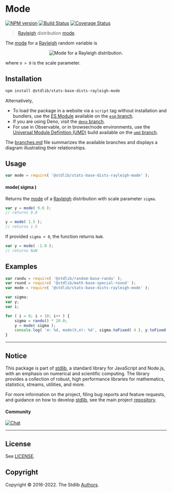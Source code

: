 <!--

@license Apache-2.0

Copyright (c) 2018 The Stdlib Authors.

Licensed under the Apache License, Version 2.0 (the "License");
you may not use this file except in compliance with the License.
You may obtain a copy of the License at

   http://www.apache.org/licenses/LICENSE-2.0

Unless required by applicable law or agreed to in writing, software
distributed under the License is distributed on an "AS IS" BASIS,
WITHOUT WARRANTIES OR CONDITIONS OF ANY KIND, either express or implied.
See the License for the specific language governing permissions and
limitations under the License.

-->

# Mode

[![NPM version][npm-image]][npm-url] [![Build Status][test-image]][test-url] [![Coverage Status][coverage-image]][coverage-url] <!-- [![dependencies][dependencies-image]][dependencies-url] -->

> [Rayleigh][rayleigh-distribution] distribution [mode][mode].

<!-- Section to include introductory text. Make sure to keep an empty line after the intro `section` element and another before the `/section` close. -->

<section class="intro">

The [mode][mode] for a [Rayleigh][rayleigh-distribution] random variable is

<!-- <equation class="equation" label="eq:rayleigh_mode" align="center" raw="\operatorname{mode}\left( X \right) = \sigma" alt="Mode for a Rayleigh distribution."> -->

<div class="equation" align="center" data-raw-text="\operatorname{mode}\left( X \right) = \sigma" data-equation="eq:rayleigh_mode">
    <img src="https://cdn.jsdelivr.net/gh/stdlib-js/stdlib@51534079fef45e990850102147e8945fb023d1d0/lib/node_modules/@stdlib/stats/base/dists/rayleigh/mode/docs/img/equation_rayleigh_mode.svg" alt="Mode for a Rayleigh distribution.">
    <br>
</div>

<!-- </equation> -->

where `σ > 0` is the scale parameter.

</section>

<!-- /.intro -->

<!-- Package usage documentation. -->

<section class="installation">

## Installation

```bash
npm install @stdlib/stats-base-dists-rayleigh-mode
```

Alternatively,

-   To load the package in a website via a `script` tag without installation and bundlers, use the [ES Module][es-module] available on the [`esm` branch][esm-url].
-   If you are using Deno, visit the [`deno` branch][deno-url].
-   For use in Observable, or in browser/node environments, use the [Universal Module Definition (UMD)][umd] build available on the [`umd` branch][umd-url].

The [branches.md][branches-url] file summarizes the available branches and displays a diagram illustrating their relationships.

</section>

<section class="usage">

## Usage

```javascript
var mode = require( '@stdlib/stats-base-dists-rayleigh-mode' );
```

#### mode( sigma )

Returns the [mode][mode] of a [Rayleigh][rayleigh-distribution] distribution with scale parameter `sigma`.

```javascript
var y = mode( 9.0 );
// returns 9.0

y = mode( 1.5 );
// returns 1.5
```

If provided `sigma < 0`, the function returns `NaN`.

```javascript
var y = mode( -1.0 );
// returns NaN
```

</section>

<!-- /.usage -->

<!-- Package usage notes. Make sure to keep an empty line after the `section` element and another before the `/section` close. -->

<section class="notes">

</section>

<!-- /.notes -->

<!-- Package usage examples. -->

<section class="examples">

## Examples

<!-- eslint no-undef: "error" -->

```javascript
var randu = require( '@stdlib/random-base-randu' );
var round = require( '@stdlib/math-base-special-round' );
var mode = require( '@stdlib/stats-base-dists-rayleigh-mode' );

var sigma;
var y;
var i;

for ( i = 0; i < 10; i++ ) {
    sigma = randu() * 20.0;
    y = mode( sigma );
    console.log( 'σ: %d, mode(X,σ): %d', sigma.toFixed( 4 ), y.toFixed( 4 ) );
}
```

</section>

<!-- /.examples -->

<!-- Section to include cited references. If references are included, add a horizontal rule *before* the section. Make sure to keep an empty line after the `section` element and another before the `/section` close. -->

<section class="references">

</section>

<!-- /.references -->

<!-- Section for related `stdlib` packages. Do not manually edit this section, as it is automatically populated. -->

<section class="related">

</section>

<!-- /.related -->

<!-- Section for all links. Make sure to keep an empty line after the `section` element and another before the `/section` close. -->


<section class="main-repo" >

* * *

## Notice

This package is part of [stdlib][stdlib], a standard library for JavaScript and Node.js, with an emphasis on numerical and scientific computing. The library provides a collection of robust, high performance libraries for mathematics, statistics, streams, utilities, and more.

For more information on the project, filing bug reports and feature requests, and guidance on how to develop [stdlib][stdlib], see the main project [repository][stdlib].

#### Community

[![Chat][chat-image]][chat-url]

---

## License

See [LICENSE][stdlib-license].


## Copyright

Copyright &copy; 2016-2022. The Stdlib [Authors][stdlib-authors].

</section>

<!-- /.stdlib -->

<!-- Section for all links. Make sure to keep an empty line after the `section` element and another before the `/section` close. -->

<section class="links">

[npm-image]: http://img.shields.io/npm/v/@stdlib/stats-base-dists-rayleigh-mode.svg
[npm-url]: https://npmjs.org/package/@stdlib/stats-base-dists-rayleigh-mode

[test-image]: https://github.com/stdlib-js/stats-base-dists-rayleigh-mode/actions/workflows/test.yml/badge.svg?branch=v0.0.8
[test-url]: https://github.com/stdlib-js/stats-base-dists-rayleigh-mode/actions/workflows/test.yml?query=branch:v0.0.8

[coverage-image]: https://img.shields.io/codecov/c/github/stdlib-js/stats-base-dists-rayleigh-mode/main.svg
[coverage-url]: https://codecov.io/github/stdlib-js/stats-base-dists-rayleigh-mode?branch=main

<!--

[dependencies-image]: https://img.shields.io/david/stdlib-js/stats-base-dists-rayleigh-mode.svg
[dependencies-url]: https://david-dm.org/stdlib-js/stats-base-dists-rayleigh-mode/main

-->

[chat-image]: https://img.shields.io/gitter/room/stdlib-js/stdlib.svg
[chat-url]: https://gitter.im/stdlib-js/stdlib/

[stdlib]: https://github.com/stdlib-js/stdlib

[stdlib-authors]: https://github.com/stdlib-js/stdlib/graphs/contributors

[umd]: https://github.com/umdjs/umd
[es-module]: https://developer.mozilla.org/en-US/docs/Web/JavaScript/Guide/Modules

[deno-url]: https://github.com/stdlib-js/stats-base-dists-rayleigh-mode/tree/deno
[umd-url]: https://github.com/stdlib-js/stats-base-dists-rayleigh-mode/tree/umd
[esm-url]: https://github.com/stdlib-js/stats-base-dists-rayleigh-mode/tree/esm
[branches-url]: https://github.com/stdlib-js/stats-base-dists-rayleigh-mode/blob/main/branches.md

[stdlib-license]: https://raw.githubusercontent.com/stdlib-js/stats-base-dists-rayleigh-mode/main/LICENSE

[rayleigh-distribution]: https://en.wikipedia.org/wiki/Rayleigh_distribution

[mode]: https://en.wikipedia.org/wiki/Mode_%28statistics%29

</section>

<!-- /.links -->
